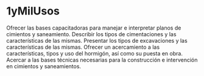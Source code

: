 # 1yMilUsos
Ofrecer las bases capacitadoras para manejar e interpretar planos de cimientos y saneamiento. Describir los tipos de cimentaciones y las características de las mismas. Presentar los tipos de excavaciones y las características de las mismas. Ofrecer un acercamiento a las características, tipos y uso del hormigón, así como su puesta en obra. Acercar a las bases técnicas necesarias para la construcción e intervención en cimientos y saneamientos.
